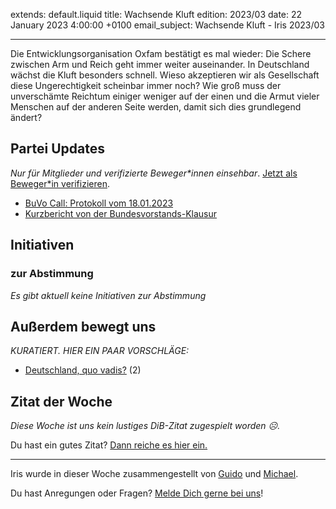 
extends: default.liquid
title: Wachsende Kluft
edition: 2023/03
date: 22 January 2023 4:00:00 +0100
email_subject: Wachsende Kluft - Iris 2023/03

---
Die Entwicklungsorganisation Oxfam bestätigt es mal wieder: Die Schere zwischen Arm und Reich geht immer weiter auseinander. In Deutschland wächst die Kluft besonders schnell. Wieso akzeptieren wir als Gesellschaft diese Ungerechtigkeit scheinbar immer noch? Wie groß muss der unverschämte Reichtum einiger weniger auf der einen und die Armut vieler Menschen auf der anderen Seite werden, damit sich dies grundlegend ändert?


## Partei Updates

_Nur für Mitglieder und verifizierte Beweger\*innen einsehbar_. [Jetzt als Beweger\*in verifizieren](https://dib.de/bewegerin-werden/).

 - [BuVo Call: Protokoll vom 18.01.2023](https://marktplatz.dib.de/t/buvo-call-protokoll-vom-18-01-2023/39826)
 - [Kurzbericht von der Bundesvorstands-Klausur](https://marktplatz.dib.de/t/kurzbericht-von-der-bundesvorstands-klausur/39813)

## Initiativen

### zur Abstimmung
_Es gibt aktuell keine Initiativen zur Abstimmung_


## Außerdem bewegt uns

_KURATIERT. HIER EIN PAAR VORSCHLÄGE:_
 - [Deutschland, quo vadis?](https://marktplatz.dib.de/t/deutschland-quo-vadis/39827) (2)


## Zitat der Woche
_Diese Woche ist uns kein lustiges DiB-Zitat zugespielt worden ☹._

Du hast ein gutes Zitat? [Dann reiche es hier ein.](https://marktplatz.dib.de/t/fortsetzung-lustige-dib-zitate/24431)


---

Iris wurde in dieser Woche zusammengestellt von [Guido](https://marktplatz.dib.de/u/Guido/) und [Michael](https://marktplatz.dib.de/u/MichaelVoss/).

Du hast Anregungen oder Fragen? [Melde Dich gerne bei uns](https://marktplatz.dib.de/t/neu-iris-die-woechtliche-zusammenfasssung-zum-sonntagsbrunch/10990)!

